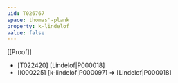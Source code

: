 ```yaml
---
uid: T026767
space: thomas'-plank
property: k-lindelof
value: false
---
```

[[Proof]]

* [T022420] [Lindelof|P000018]
* [I000225] [k-lindelof|P000097] => [Lindelof|P000018]

